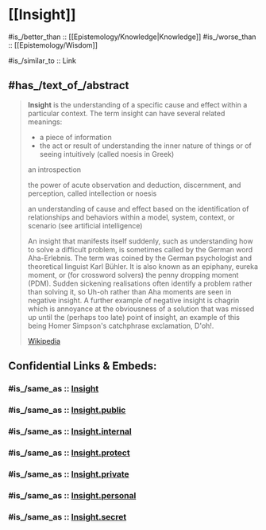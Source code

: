 
# [[Insight]] 

#is_/better_than :: [[Epistemology/Knowledge|Knowledge]] 
#is_/worse_than :: [[Epistemology/Wisdom]] 

#is_/similar_to :: Link 

## #has_/text_of_/abstract 

> **Insight** is the understanding of a specific cause and effect within a particular context. 
> The term insight can have several related meanings:
> - a piece of information
> - the act or result of understanding the inner nature of things or of seeing intuitively (called noesis in Greek)
>
> an introspection
>
> the power of acute observation and deduction, discernment, and perception, called intellection or noesis
>
> an understanding of cause and effect based on the identification of relationships and behaviors within a model, system, context, or scenario (see artificial intelligence)
>
> An insight that manifests itself suddenly, such as understanding how to solve a difficult problem, is sometimes called by the German word Aha-Erlebnis. The term was coined by the German psychologist and theoretical linguist Karl Bühler. It is also known as an epiphany, eureka moment, or (for crossword solvers) the penny dropping moment (PDM). Sudden sickening realisations often identify a problem rather than solving it, so Uh-oh rather than Aha moments are seen in negative insight. A further example of negative insight is chagrin which is annoyance at the obviousness of a solution that was missed up until the (perhaps too late) point of insight, an example of this being Homer Simpson's catchphrase exclamation, D'oh!.
>
> [Wikipedia](https://en.wikipedia.org/wiki/Insight) 


## Confidential Links & Embeds: 

### #is_/same_as :: [Insight](/_Standards/Philosophy/Epistemology/Insight.md) 

### #is_/same_as :: [Insight.public](/_public/Philosophy/Epistemology/Insight.public.md) 

### #is_/same_as :: [Insight.internal](/_internal/Philosophy/Epistemology/Insight.internal.md) 

### #is_/same_as :: [Insight.protect](/_protect/Philosophy/Epistemology/Insight.protect.md) 

### #is_/same_as :: [Insight.private](/_private/Philosophy/Epistemology/Insight.private.md) 

### #is_/same_as :: [Insight.personal](/_personal/Philosophy/Epistemology/Insight.personal.md) 

### #is_/same_as :: [Insight.secret](/_secret/Philosophy/Epistemology/Insight.secret.md)

